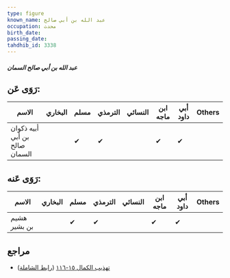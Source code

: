 ```yaml
---
type: figure
known_name: عبد الله بن أبي صالح
occupation: محدث
birth_date:
passing_date:
tahdhib_id: 3338
---
```

##### عبد الله بن أبي صالح السمان

## رَوَى عَن:
| الاسم                          | البخاري | مسلم | الترمذي | النسائي | ابن ماجه | أبي داود | Others |
| ------------------------------ | ------- | ---- | ------- | ------- | -------- | -------- | ------ |
| أبيه ذكوان بن أَبي صالح السمان |         | ✔    | ✔       |         | ✔        | ✔        |        |
## رَوَى عَنه:
| الاسم        | البخاري | مسلم | الترمذي | النسائي | ابن ماجه | أبي داود | Others |
| ------------ | ------- | ---- | ------- | ------- | -------- | -------- | ------ |
| هشيم بن بشير |         | ✔    | ✔       |         | ✔        | ✔        |        |
## مراجع
- [تهذيب الكمال ١٥-١١٦](obsidian://open?vault=Tahdhib-al-Kamal&file=Figures/٣٣٣٨-عبد%20الله%20بن%20أبي%20صالح%20السمان) ([رابط الشاملة](https://shamela.ws/book/3722/7600))